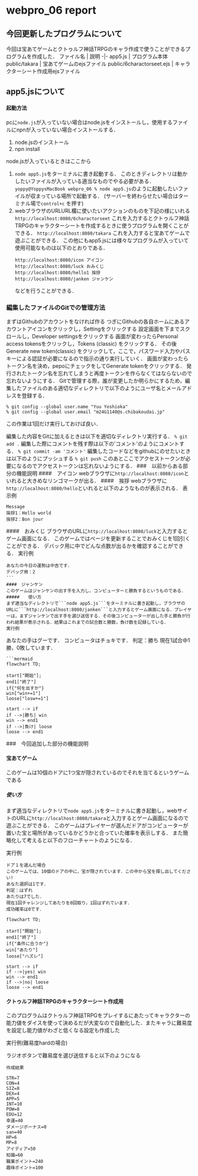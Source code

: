 # webpro_06 report
## 今回更新したプログラムについて
今回は宝あてゲームとクトゥルフ神話TRPGのキャラ作成で使うことができるプログラムを作成した．
ファイル名 | 説明
-|-
app5.js | プログラム本体
public/takara |  宝あてゲームのejsファイル
public/6charactorseet.ejs | キャラクターシート作成用ejsファイル

## app5.jsについて
#### 起動方法
pcに```node.js```が入っていない場合はnode.jsをインストールし，使用するファイルにnpnが入っていない場合インストールする．
1.  node.jsのインストール</br>
2.  npn install

node.jsが入っているときはここから

1. ```node app5.js```をターミナルに書き起動する．
このときディレクトリは動かしたいファイルが入っている適当なものでやる必要がある．
```yoppy@YoppysMacBook webpro_06 % node app5.js```のように起動したいファイルが収まっている場所で起動する．
(サーバーを終わらせたい場合はターミナル場で```control+c``` を押す)
1. webブラウザのURLURL欄に使いたいアクションのものを下記の様にいれる
    ```http://localhost:8080/6charactorseet```
    これを入力するとクトゥルフ神話TRPGのキャラクターシートを作成するときに使うプログラムを開くことができる．
    ```http://localhost:8080/takara```
    これを入力すると宝あてゲームで遊ぶことができる．
    この他にもapp5.jsには様々なプログラムが入っていて使用可能なものは以下のとおりである．
    ```
    http://localhost:8080/icon アイコン
    http://localhost:8080/luck おみくじ
    http://localhost:8080/hello1 挨拶
    http://localhost:8080/janken ジャンケン
    ```
    などを行うことができる．

### 編集したファイルのGitでの管理方法
まずはGithubのアカウントをなければ作る 
つぎにGithubの各自ホームにあるアカウントアイコンをクリックし，Settingをクリックする
設定画面を下までスクロールし，Developer settingsをクリックする
画面が変わったらPersonal access tokensをクリックし，Tokens (classic) をクリックする．
その後Generate new token(classic) をクリックして，ここで，パスワード入力やパスキーによる認証が必要になるので指示の通り実行していく．
画面が変わったらトークン名を決め，pepoにチェックをしてGenerate tokenをクリックする．
発行されたトークン名を忘れてしまうと再度トークンを作らなくてはならないので忘れないようにする．
Gitで管理する際，誰が変更したか明らかにするため，編集したファイルのある適切なディレクトリで以下のようにユーザ名とメールアドレスを登録する．
```
% git config --global user.name "Yuu Yoshioka"
% git config --global user.email "m24G1140@s.chibakoudai.jp"
```
この作業は1回だけ実行しておけば良い．

編集した内容をGitに加えるときは以下を適切なディレクトリ実行する．
```% git add .```
編集した際にコメントを残す際は以下の'コメント'のようにコメントする．
```% git commit -am 'コメント'```
編集したコードなどをgithubにのせたいときは以下のようにプッシュする
```% git push```
このあとここでアクセストークンが必要になるのでアクセストークンは忘れないようにする．
###　以前からある部分の機能説明
####　アイコン
webブラウザに```http://localhost:8080/icon```といれると大きめなリンゴマークが出る．
####　挨拶
webブラウザに```http://localhost:8080/hello```といれると以下のようなものが表示される．
表示例
```
Message
挨拶1：Hello world
挨拶2：Bon jour
```
####　おみくじ
ブラウザのURLに```http://localhost:8080/luck```と入力するとゲーム画面になる．
このゲームではページを更新することでおみくじを1回引くことができる．
デバック用に中でどんな点数が出るかを確認することができる．
実行例
```
あなたの今日の運勢は中吉です．
デバッグ用：2
```　　　　　　　　　　　　　　　　　　　　　　　　　　　　　　　　　　　　　　　　　　　　　　　　　　　　　　　　　　　　　　　　　　　　　　
####　ジャンケン
このゲームはジャンケンの出す手を入力し，コンピューターと勝負するというものである．
#####　　使い方
まず適当なディレクトリで```node app5.js```をターミナルに書き起動し，ブラウザのURLに```http://localhost:8080/janken```と入力するとゲーム画面になる．プレイヤーは，まずジャンケンで出す手を選び送信する．その後コンピューターが出した手と勝負が行われ結果が表示される．結果はこれまでの試合数と勝数，負け数を記録している．
実行例
```
あなたの手はグーです．
コンピュータはチョキです．
判定：勝ち
現在1試合中1勝，0敗しています．
```
```mermaid
flowchart TD;

start["開始"];
end1["終了"]
if{"何を出すか"}
win["win+=1"]
loose["losw+=1"]

start --> if
if -->|勝ち| win
win --> end1
if -->|負け| loose
loose --> end1

```

###　今回追加した部分の機能説明
#### 宝あてゲーム
このゲームは10個のドアに1つ宝が隠されているのでそれを当てるというゲームである
##### 使い方
まず適当なディレクトリで```node app5.js```をターミナルに書き起動し，webサイトのURLに```http://localhost:8080/takara```と入力するとゲーム画面になるので遊ぶことができる．
このゲームはプレイヤーが選んだドアがコンピューターが置いた宝と場所があっているかどうかと合っていた確率を表示しする．
また簡略化して考えると以下のフローチャートのようになる．

実行例
```
ドア１を選んだ場合
このゲームでは、10個のドアの中に，宝が隠されています．この中から宝を探し出してください!
あなた選択は1です．
判定：はずれ
あたりは7でした．
現在1回チャレンジしてあたりを0回取り，1回はずれています．
成功確率は0です．
```
```mermaid
flowchart TD;

start["開始"];
end1["終了"]
if{"条件に合うか"}
win["あたり"]
loose["ハズレ"]

start --> if
if -->|yes| win
win --> end1
if -->|no| loose
loose --> end1
```

#### クトゥルフ神話TRPGのキャラクターシート作成用
このプログラムはクトゥルフ神話TRPGをプレイするにあたってキャラクターの能力値をダイスを使って決めるだが大変なので自動化した．またキャラに難易度を設定し能力値がわざと低くなる設定も作成した

実行例(難易度hardの場合)

ラジオボタンで難易度を選び送信すると以下のようになる
```
作成結果

STR=7
CON=4
SIZ=8
DEX=4
APP=5
INT=10
POW=8
EDU=12
幸運=40
ダメージボーナス=0
san=40
HP=6
MP=8
アイディア=50
知識=60
職業ポイント=240
趣味ポイント=100
```
